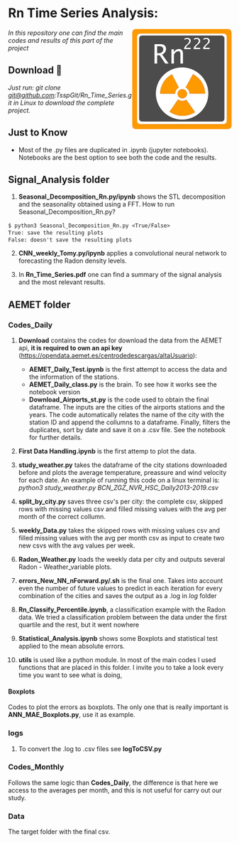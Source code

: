 # Rn Time Series Analysis: 
<img align="right" src="simbolo_radon.png">

_In this repository one can find the main codes and results of this part of the project_

## Download 🚀

_Just run: git clone git@github.com:TsspGit/Rn_Time_Series.git in Linux to download the complete project._

## Just to Know

- Most of the .py files are duplicated in .ipynb (jupyter notebooks). Notebooks are the best option to see both the code and the results.

## Signal_Analysis folder

1. **Seasonal_Decomposition_Rn.py/ipynb** shows the STL decomposition and the seasonality obtained using a FFT.
How to run Seasonal_Decomposition_Rn.py?
```
$ python3 Seasonal_Decomposition_Rn.py <True/False>
True: save the resulting plots
False: doesn't save the resulting plots
```

2. **CNN_weekly_Tomy.py/ipynb** applies a convolutional neural network to forecasting the Radon density levels.

3. In **Rn_Time_Series.pdf** one can find a summary of the signal analysis and the most relevant results.

## AEMET folder

### Codes_Daily

1. **Download** contains the codes for download the data from the AEMET api, **it is required to own an api key** (https://opendata.aemet.es/centrodedescargas/altaUsuario):
	- **AEMET_Daily_Test.ipynb** is the first attempt to access the data and the information of the stations.
	- **AEMET_Daily_class.py** is the brain. To see how it works see the notebook version
	- **Download_Airports_st.py** is the code used to obtain the final dataframe. The inputs are the cities of the airports stations and the years. The code automatically relates the name of the city with the station ID and append the collumns to a dataframe. Finally, filters the duplicates, sort by date and save it on a .csv file. See the notebook for further details.

2. **First Data Handling.ipynb** is the first attemp to plot the data.

3. **study_weather.py** takes the dataframe of the city stations downloaded before and plots the average temperature, preassure and wind velocity for each date. An example of running this code on a linux terminal is: *python3 study_weather.py BCN_ZGZ_NVR_HSC_Daily2013-2019.csv*

4. **split_by_city.py** saves three csv's per city: the complete csv, skipped rows with missing values csv and filled missing values with the avg per month of the correct collumn.

5. **weekly_Data.py** takes the skipped rows with missing values csv and filled missing values with the avg per month csv as input to create two new csvs with the avg values per week.

6. **Radon_Weather.py** loads the weekly data per city and outputs several Radon - Weather_variable plots. 

7. **errors_New_NN_nForward.py/.sh** is the final one. Takes into account even the number of future values to predict in each iteration for every combination of the cities and saves the output as a .log in *log* folder

8. **Rn_Classify_Percentile.ipynb**, a classification example with the Radon data. We tried a classification problem between the data under the first quartile and the rest, but it went nowhere

9. **Statistical_Analysis.ipynb** shows some Boxplots and statistical test applied to the mean absolute errors. 

10. **utils** is used like a python module. In most of the main codes I used functions that are placed in this folder. I invite you to take a look every time you want to see what is doing,

#### Boxplots

Codes to plot the errors as boxplots. The only one that is really important is **ANN_MAE_Boxplots.py**, use it as example.

### logs

1. To convert the .log to .csv files see **logToCSV.py**


### Codes_Monthly

Follows the same logic than **Codes_Daily**, the difference is that here we access to the averages per month, and this is not useful for carry out our study.

### Data

The target folder with the final csv.
